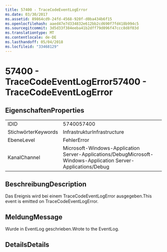 ```yaml
---
title: 57400 - TraceCodeEventLogError
ms.date: 03/30/2017
ms.assetid: 89864cd9-24fd-4568-920f-d0ba434b6f15
ms.openlocfilehash: aaed47e7d334832e612bb2cd690f7fd418b994c5
ms.sourcegitcommit: 3d5d33f384eeba41b2dff79d096f47ccc8d8f03d
ms.translationtype: MT
ms.contentlocale: de-DE
ms.lasthandoff: 05/04/2018
ms.locfileid: "33468129"
---
```

# <a name="57400---tracecodeeventlogerror"></a><span data-ttu-id="e3668-102">57400 - TraceCodeEventLogError</span><span class="sxs-lookup"><span data-stu-id="e3668-102">57400 - TraceCodeEventLogError</span></span>
## <a name="properties"></a><span data-ttu-id="e3668-103">Eigenschaften</span><span class="sxs-lookup"><span data-stu-id="e3668-103">Properties</span></span>  
  
|||  
|-|-|  
|<span data-ttu-id="e3668-104">ID</span><span class="sxs-lookup"><span data-stu-id="e3668-104">ID</span></span>|<span data-ttu-id="e3668-105">57400</span><span class="sxs-lookup"><span data-stu-id="e3668-105">57400</span></span>|  
|<span data-ttu-id="e3668-106">Stichwörter</span><span class="sxs-lookup"><span data-stu-id="e3668-106">Keywords</span></span>|<span data-ttu-id="e3668-107">Infrastruktur</span><span class="sxs-lookup"><span data-stu-id="e3668-107">Infrastructure</span></span>|  
|<span data-ttu-id="e3668-108">Ebene</span><span class="sxs-lookup"><span data-stu-id="e3668-108">Level</span></span>|<span data-ttu-id="e3668-109">Fehler</span><span class="sxs-lookup"><span data-stu-id="e3668-109">Error</span></span>|  
|<span data-ttu-id="e3668-110">Kanal</span><span class="sxs-lookup"><span data-stu-id="e3668-110">Channel</span></span>|<span data-ttu-id="e3668-111">Microsoft-Windows-Application Server-Applications/Debug</span><span class="sxs-lookup"><span data-stu-id="e3668-111">Microsoft-Windows-Application Server-Applications/Debug</span></span>|  
  
## <a name="description"></a><span data-ttu-id="e3668-112">Beschreibung</span><span class="sxs-lookup"><span data-stu-id="e3668-112">Description</span></span>  
 <span data-ttu-id="e3668-113">Das Ereignis wird bei einem TraceCodeEventLogError ausgegeben.</span><span class="sxs-lookup"><span data-stu-id="e3668-113">This event is emitted on TraceCodeEventLogError.</span></span>  
  
## <a name="message"></a><span data-ttu-id="e3668-114">Meldung</span><span class="sxs-lookup"><span data-stu-id="e3668-114">Message</span></span>  
 <span data-ttu-id="e3668-115">Wurde in EventLog geschrieben.</span><span class="sxs-lookup"><span data-stu-id="e3668-115">Wrote to the EventLog.</span></span>  
  
## <a name="details"></a><span data-ttu-id="e3668-116">Details</span><span class="sxs-lookup"><span data-stu-id="e3668-116">Details</span></span>
